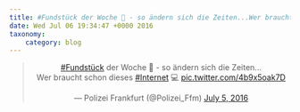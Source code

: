```yaml
---
title: #Fundstück der Woche 🙈 - so ändern sich die Zeiten...Wer braucht schon dieses #Internet 💻 http://twitter.com/Polizei_Ffm/status/750227500022792192/photo/1
date: Wed Jul 06 19:34:47 +0000 2016
taxonomy:
    category: blog
---
```

<blockquote class="twitter-tweet" align="center"><p lang="de" dir="ltr"><a href="https://twitter.com/hashtag/Fundst%C3%BCck?src=hash">#Fundstück</a> der Woche 🙈 - so ändern sich die Zeiten...<br>Wer braucht schon dieses <a href="https://twitter.com/hashtag/Internet?src=hash">#Internet</a> 💻 <a href="http://twitter.com/Polizei_Ffm/status/750227500022792192/photo/1">pic.twitter.com/4b9x5oak7D</a></p>&mdash; Polizei Frankfurt (@Polizei_Ffm) <a href="https://twitter.com/Polizei_Ffm/status/750227500022792192">July 5, 2016</a></blockquote>
